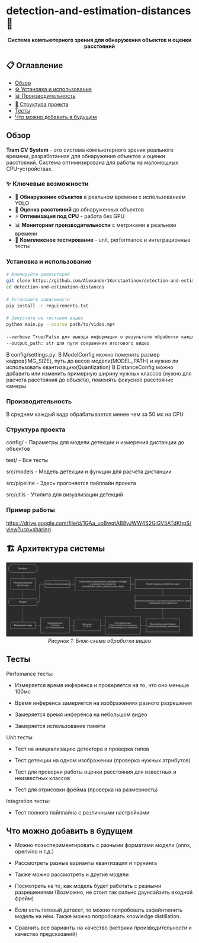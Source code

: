 # detection-and-estimation-distances 🚋

<div align="center">

**Система компьютерного зрения для обнаружения объектов и оценки расстояний**

</div>

## 📋 Оглавление

- [Обзор](#обзор)
- [⚙️ Установка и использование](#установка-и-использование)
- [📊 Производительность](#производительность)
- [📁 Структура проекта](#структура-проекта)
- [Тесты](#тесты)
- [Что можно добавить в будущем](#что-можно-добавить-в-будущем)

## Обзор

**Tram CV System** - это система компьютерного зрения реального времени, разработанная для обнаружения объектов и оценки расстояний. Система оптимизирована для работы на маломощных CPU-устройствах.

### ✨ Ключевые возможности

- 🎯 **Обнаружение объектов** в реальном времени с использованием YOLO
- 📏 **Оценка расстояний** до обнаруженных объектов
- ⚡ **Оптимизация под CPU** - работа без GPU
- 📊 **Мониторинг производительности** с метриками в реальном времени
- 🧪 **Комплексное тестирование** - unit, performance и интеграционные тесты

### Установка и использование

```bash
# Клонируйте репозиторий
git clone https://github.com/Alexander1Konstantinov/detection-and-estimation-distances.git
cd detection-and-estimation-distances

# Установите зависимости
pip install -r requirements.txt

# Запустите на тестовом видео
python main.py --source path/to/video.mp4

--verbose True/False для вывода информации о результате обработки каждого кадра
--output_path: str для пути сохранения итогового видео
```

В config/settings.py:
В ModelConfig можно поменять размер кадров(IMG_SIZE), путь до весов модели(MODEL_PATH) и нужно ли использовать квантизацию(Quantization)
В DistanceConfig можно добавить или изменить примерную ширину нужных классов (нужно для расчета расстояния до объекта), поменять фокусное расстояние камеры

### Производительность
В среднем каждый кадр обрабатывается менее чем за 50 мс на CPU

### Структура проекта

config/ - Параметры для модели детекции и измерения дистанции до объектов

test/ - Все тесты

src/models - Модель детекции и функции для расчета дистанции

src/pipeline - Здесь прогоняется пайплайн проекта

src/utils - Утилита для визуализации детекций

### Пример работы
https://drive.google.com/file/d/1GAa_uoBwqtAB8yJWW4S2GiGV5ATdKhpS/view?usp=sharing


## 🏗️ Архитектура системы

<div align="center">
<img src="./docs/images/pipeline.png" alt="Блок-схема пайплайна" width="800"/>
<br>
<em>Рисунок 1: Блок-схема обработки видео</em>
</div>



## Тесты

Perfomance тесты: 
  
  - Измеряется время инференса и проверяется на то, что оно меньше 100мс
  
  - Время инференса замеряется на изображениях разного разрешения
    
  - Замеряется время инференса на небольшом видео
    
  - Замеряется использование памяти

    
Unit тесты:

  - Тест на инициализацию детектора и проверка типов
    
  - Тест детекции на одном изображении (проверка нужных атрибутов)
    
  - Тест для проверки работы оценки расстояния для известных и неизвестных классов
    
  - Тест для отрисовки фрейма (проверка на размерность)
    
Integration тесты:

  - Тест полного пайплайна с различными настройками

## Что можно добавить в будущем
- Можно поэкспериментировать с разными форматами модели (onnx, openvino и т.д.) 

- Рассмотреть разные варианты квантизации и прунинга

- Также можно рассмотреть и другие модели

- Посмотреть на то, как модель будет работать с разными разрешениями (Возможно, не стоит так сильно даунсайзить входной фрейм)

- Если есть готовый датасет, то можно попробовать зафайнтюнить модель на нём. Также можно попробовать knowledge distillation.

- Сравнить все варианты на качество (метрики производительности и качество предсказаний)

